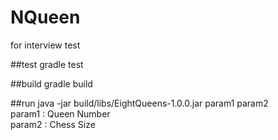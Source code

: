 # NQueen
for interview test


##test
gradle test

##build
gradle build

##run
java -jar build/libs/EightQueens-1.0.0.jar param1 param2<br>
param1 : Queen Number<br>
param2 : Chess Size <br>
 

